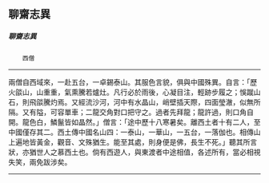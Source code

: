 

## 聊齋志異

##### 聊齋志異
　　`西僧`

* * *

兩僧自西域來，一赴五台，一卓錫泰山。其服色言貌，俱與中國殊異。自言：「歷火燄山，山重重，氣熏騰若爐灶。凡行必於雨後，心凝目注，輕跡步履之；悞蹴山石，則飛燄騰灼焉。又經流沙河，河中有水晶山，峭壁插天際，四面瑩澈，似無所隔。又有隘，可容單車；二龍交角對口把守之。過者先拜龍；龍許過，則口角自開。龍色白，鱗鬣皆如晶然。」僧言：「途中歷十八寒暑矣。離西土者十有二人，至中國僅存其二。西土傳中國名山四：一泰山，一華山，一五台，一落伽也。相傳山上遍地皆黃金，觀音、文殊猶生。能至其處，則身便是佛，長生不死。」聽其所言狀，亦猶世人之慕西土也。倘有西遊人，與東渡者中途相值，各述所有，當必相視失笑，兩免跋涉矣。

* * *

